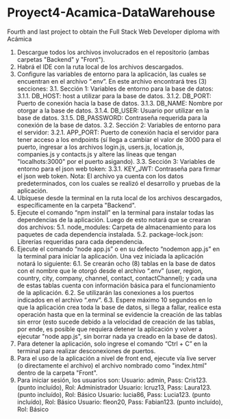 # Proyect4-Acamica-DataWarehouse
Fourth and last project to obtain the Full Stack Web Developer diploma with Acámica

1. Descargue todos los archivos involucrados en el repositorio (ambas carpetas "Backend" y "Front").
2. Habrá el IDE con la ruta local de los archivos descargados.
3. Configure las variables de entorno para la aplicación, las cuales se encuentran en el archivo “.env”. En este archivo encontrará tres (3) secciones: 3.1. Sección 1: Variables de entorno para la base de datos: 3.1.1. DB_HOST: host a utilizar para la base de datos. 3.1.2. DB_PORT: Puerto de conexión hacia la base de datos. 3.1.3. DB_NAME: Nombre por otorgar a la base de datos. 3.1.4. DB_USER: Usuario por utilizar en la base de datos. 3.1.5. DB_PASSWORD: Contraseña requerida para la conexión de la base de datos. 3.2. Sección 2: Variables de entorno para el servidor: 3.2.1. APP_PORT: Puerto de conexión hacia el servidor para tener acceso a los endpoints (sí llega a cambiar el valor de 3000 para el puerto, ingresar a los archivos login.js, users.js, location.js, companies.js y contacts.js y altere las líneas que tengan "localhots:3000" por el puerto asigando). 3.3. Sección 3: Variables de entorno para el json web token: 3.3.1. KEY_JWT: Contraseña para firmar el json web token. Nota: El archivo ya cuenta con los datos predeterminados, con los cuales se realizó el desarrollo y pruebas de la aplicación.
4. Ubíquese desde la terminal en la ruta local de los archivos descargados, específicamente en la carpeta "Backend".
5. Ejecute el comando “npm install” en la terminal para instalar todas las dependencias de la aplicación. Luego de esto notará que se crearan dos archivos: 5.1. node_modules: Carpeta de almacenamiento para los paquetes de cada dependencia instalada. 5.2. package-lock.json: Librerías requeridas para cada dependencia.
6. Ejecute el comando “node app.js” o en su defecto “nodemon app.js” en la terminal para iniciar la aplicación. Una vez iniciada la aplicación notará lo siguiente: 6.1. Se crearán ocho (8) tablas en la base de datos con el nombre que le otorgó desde el archivo “.env” (user, region, country, city, company, channel, contact, contactChannel); y cada una de estas tablas cuenta con información básica para el funcionamiento de la aplicación. 6.2. Se utilizarán las conexiones a los puertos indicados en el archivo “.env”. 6.3. Espere máximo 10 segundos en lo que la aplicación crea toda la base de datos, si llega a fallar, realice esta operación hasta que en la terminal se evidencie la creación de las tablas sin error (esto sucede debido a la velocidad de creación de las tablas, por ende, es posible que requiera detener la aplicación y volver a ejecutar "node app.js", sin borrar nada ya creado en la base de datos).
7. Para detener la aplicación, solo ingrese el comando “Ctrl + C” en la terminal para realizar desconexiones de puertos.
8. Para el uso de la aplicación a nivel de front end, ejecute vía live server (o directamente el archivo) el archivo nombrado como "index.html" dentro de la carpeta "Front". 
9. Para iniciar sesión, los usuarios son:
Usuario: admin, Pass: Cris123. (punto incluído), Rol: Administrador
Usuario: lcruz13, Pass: Laura123. (punto incluído), Rol: Básico
Usuario: lucia86, Pass: Lucia123. (punto incluído), Rol: Básico
Usuario: fleon20, Pass: Fabian123. (punto incluído), Rol: Básico
